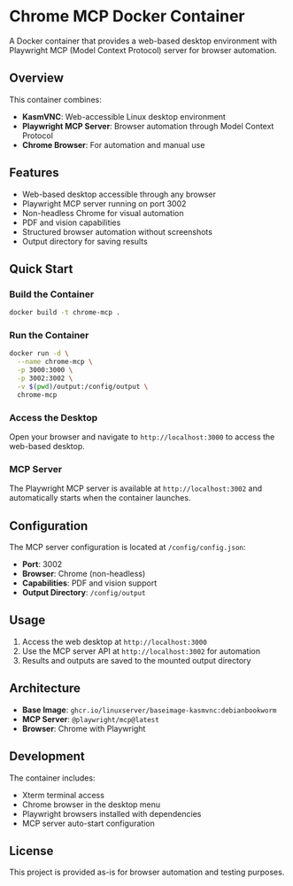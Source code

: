 # Chrome MCP Docker Container

A Docker container that provides a web-based desktop environment with Playwright MCP (Model Context Protocol) server for browser automation.

## Overview

This container combines:
- **KasmVNC**: Web-accessible Linux desktop environment
- **Playwright MCP Server**: Browser automation through Model Context Protocol
- **Chrome Browser**: For automation and manual use

## Features

- Web-based desktop accessible through any browser
- Playwright MCP server running on port 3002
- Non-headless Chrome for visual automation
- PDF and vision capabilities
- Structured browser automation without screenshots
- Output directory for saving results

## Quick Start

### Build the Container

```bash
docker build -t chrome-mcp .
```

### Run the Container

```bash
docker run -d \
  --name chrome-mcp \
  -p 3000:3000 \
  -p 3002:3002 \
  -v $(pwd)/output:/config/output \
  chrome-mcp
```

### Access the Desktop

Open your browser and navigate to `http://localhost:3000` to access the web-based desktop.

### MCP Server

The Playwright MCP server is available at `http://localhost:3002` and automatically starts when the container launches.

## Configuration

The MCP server configuration is located at `/config/config.json`:

- **Port**: 3002
- **Browser**: Chrome (non-headless)
- **Capabilities**: PDF and vision support
- **Output Directory**: `/config/output`

## Usage

1. Access the web desktop at `http://localhost:3000`
2. Use the MCP server API at `http://localhost:3002` for automation
3. Results and outputs are saved to the mounted output directory

## Architecture

- **Base Image**: `ghcr.io/linuxserver/baseimage-kasmvnc:debianbookworm`
- **MCP Server**: `@playwright/mcp@latest`
- **Browser**: Chrome with Playwright

## Development

The container includes:
- Xterm terminal access
- Chrome browser in the desktop menu
- Playwright browsers installed with dependencies
- MCP server auto-start configuration

## License

This project is provided as-is for browser automation and testing purposes.